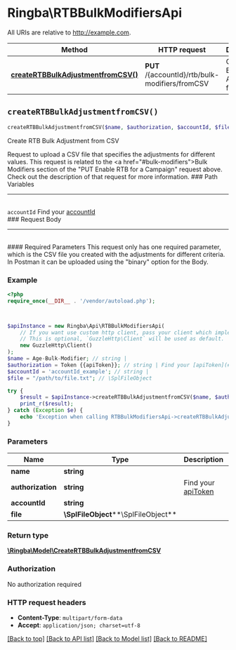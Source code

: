 # Ringba\RTBBulkModifiersApi

All URIs are relative to http://example.com.

Method | HTTP request | Description
------------- | ------------- | -------------
[**createRTBBulkAdjustmentfromCSV()**](RTBBulkModifiersApi.md#createRTBBulkAdjustmentfromCSV) | **PUT** /{accountId}/rtb/bulk-modifiers/fromCSV | Create RTB Bulk Adjustment from CSV


## `createRTBBulkAdjustmentfromCSV()`

```php
createRTBBulkAdjustmentfromCSV($name, $authorization, $accountId, $file): \Ringba\Model\CreateRTBBulkAdjustmentfromCSV
```

Create RTB Bulk Adjustment from CSV

Request to upload a CSV file that specifies the adjustments for different values. This request is related to the <a href=\"#bulk-modifiers\">Bulk Modifiers</a> section of the \"PUT Enable RTB for a Campaign\" request above. Check out the description of that request for more information.  ### Path Variables  <hr> <br>  ``accountId`` Find your [accountId](#get-your-account-information) <br>   ### Request Body <hr> <br>  #### Required Parameters  This request only has one required parameter, which is the CSV file you created with the adjustments for different criteria. In Postman it can be uploaded using the \"binary\" option for the Body.

### Example

```php
<?php
require_once(__DIR__ . '/vendor/autoload.php');



$apiInstance = new Ringba\Api\RTBBulkModifiersApi(
    // If you want use custom http client, pass your client which implements `GuzzleHttp\ClientInterface`.
    // This is optional, `GuzzleHttp\Client` will be used as default.
    new GuzzleHttp\Client()
);
$name = Age-Bulk-Modifier; // string | 
$authorization = Token {{apiToken}}; // string | Find your [apiToken](#get-or-create-api-token)
$accountId = 'accountId_example'; // string | 
$file = "/path/to/file.txt"; // \SplFileObject

try {
    $result = $apiInstance->createRTBBulkAdjustmentfromCSV($name, $authorization, $accountId, $file);
    print_r($result);
} catch (Exception $e) {
    echo 'Exception when calling RTBBulkModifiersApi->createRTBBulkAdjustmentfromCSV: ', $e->getMessage(), PHP_EOL;
}
```

### Parameters

Name | Type | Description  | Notes
------------- | ------------- | ------------- | -------------
 **name** | **string**|  |
 **authorization** | **string**| Find your [apiToken](#get-or-create-api-token) |
 **accountId** | **string**|  |
 **file** | **\SplFileObject****\SplFileObject**|  |

### Return type

[**\Ringba\Model\CreateRTBBulkAdjustmentfromCSV**](../Model/CreateRTBBulkAdjustmentfromCSV.md)

### Authorization

No authorization required

### HTTP request headers

- **Content-Type**: `multipart/form-data`
- **Accept**: `application/json; charset=utf-8`

[[Back to top]](#) [[Back to API list]](../../README.md#endpoints)
[[Back to Model list]](../../README.md#models)
[[Back to README]](../../README.md)
